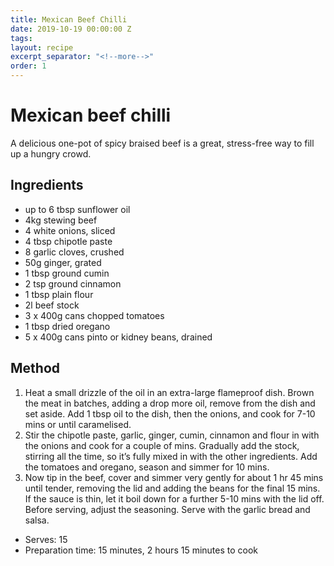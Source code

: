 ```yaml
---
title: Mexican Beef Chilli
date: 2019-10-19 00:00:00 Z
tags:
layout: recipe
excerpt_separator: "<!--more-->"
order: 1
---
```


# Mexican beef chilli

A delicious one-pot of spicy braised beef is a great, stress-free way to fill up a hungry crowd.

<!--more-->

## Ingredients

- up to 6 tbsp sunflower oil
- 4kg stewing beef
- 4 white onions, sliced
- 4 tbsp chipotle paste
- 8 garlic cloves, crushed
- 50g ginger, grated
- 1 tbsp ground cumin
- 2 tsp ground cinnamon
- 1 tbsp plain flour
- 2l beef stock
- 3 x 400g cans chopped tomatoes
- 1 tbsp dried oregano
- 5 x 400g cans pinto or kidney beans, drained



## Method

1.	Heat a small drizzle of the oil in an extra-large flameproof dish. Brown the meat in batches, adding a drop more oil, remove from the dish and set aside. Add 1 tbsp oil to the dish, then the onions, and cook for 7-10 mins or until caramelised.
2.	Stir the chipotle paste, garlic, ginger, cumin, cinnamon and flour in with the onions and cook for a couple of mins. Gradually add the stock, stirring all the time, so it’s fully mixed in with the other ingredients. Add the tomatoes and oregano, season and simmer for 10 mins.
3.	Now tip in the beef, cover and simmer very gently for about 1 hr 45 mins until tender, removing the lid and adding the beans for the final 15 mins. If the sauce is thin, let it boil down for a further 5-10 mins with the lid off. Before serving, adjust the seasoning. Serve with the garlic bread and salsa.



- Serves: 15
- Preparation time: 15 minutes, 2 hours 15 minutes to cook
